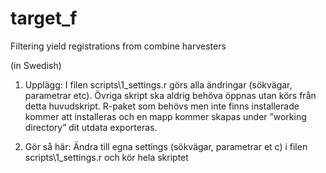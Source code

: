 # target_f
Filtering yield registrations from combine harvesters

(in Swedish)
1. Upplägg: I filen scripts\1_settings.r görs alla ändringar (sökvägar, parametrar etc). Övriga skript ska aldrig behöva öppnas utan körs från detta huvudskript. R-paket som behövs men inte finns installerade kommer att installeras och en mapp kommer skapas under ”working directory” dit utdata exporteras.
  
2. Gör så här: Ändra till egna settings (sökvägar, parametrar et c) i filen scripts\1_settings.r och kör hela skriptet
